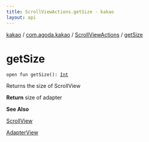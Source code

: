 ```yaml
---
title: ScrollViewActions.getSize - kakao
layout: api
---
```


<div class='api-docs-breadcrumbs'><a href="../../index.html">kakao</a> / <a href="../index.html">com.agoda.kakao</a> / <a href="index.html">ScrollViewActions</a> / <a href=".">getSize</a></div>

# getSize

<div class="signature"><code><span class="keyword">open</span> <span class="keyword">fun </span><span class="identifier">getSize</span><span class="symbol">(</span><span class="symbol">)</span><span class="symbol">: </span><a href="https://kotlinlang.org/api/latest/jvm/stdlib/kotlin/-int/index.html"><span class="identifier">Int</span></a></code></div>

Returns the size of ScrollView

**Return**
size of adapter

**See Also**

<a href="https://developer.android.com/reference/android/widget/ScrollView.html">ScrollView</a>

<a href="https://developer.android.com/reference/android/widget/AdapterView.html">AdapterView</a>

